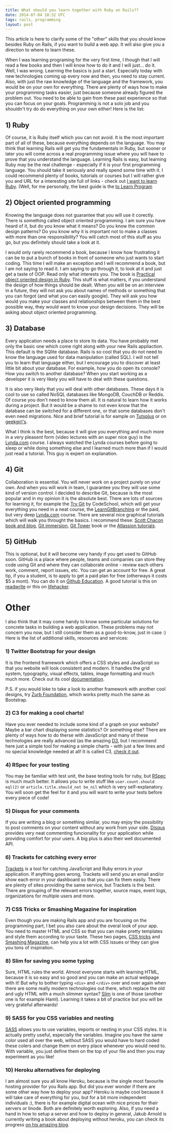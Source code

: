 ```yaml
---
title: What should you learn together with Ruby on Rails??
date: 2014-07-04 18:32 UTC
tags: rails, programming
layout: post
---
```


This article is here to clarify some of the "other" skills that you should know besides Ruby on Rails, if you want to build a web app. It will also give you a direction to where to learn these.

When I was learning programing for the very first time, I though that I will read a few books and then I will know how to do it and I will just... do it. Well, I was wrong. Learning the basics is just a start. Especially today with new technologies coming up every now and
then, you need to stay current. Also, with just the raw knowledge of the language and the framework, you would be on your own for everything.
There are plenty of ways how to make your programming tasks easier, just because someone already figured the problem out. You need to be able to
gain from these past experience so that you can focus on your goals. Programming is not a solo job and you shouldn't try do do everything on your own either!
Here is the list:


## 1) Ruby
Of course, it is Ruby itself which you can not avoid. It is the most important part of all of these, because everything depends on the language. You may think that learning Rails will get you the fundamentals in Ruby, but sooner or later you will come across a real programming
issue where you will have to prove that you understand the language. Learning Rails is easy, but learning Ruby may be the real challenge - especially if it is your first programming language. You should take it seriously and really spend some time with it.
I could recommend plenty of books, tutorials or courses but I will rather give you and URL for a interesting site full of links - check out [I want to learn Ruby](http://iwanttolearnruby.com/). (Well, for me personally, the best guide is the [to Learn Program](https://pine.fm/LearnToProgram/)


## 2) Object oriented programming
Knowing the language does not guarantee that you will use it corectly. There is something called object oriented programming. I am sure you
have heard of it, but do you know what it means? Do you know the common design patterns? Do you know why it is important not to make a classes with more than one responsibility? You will catch most of this stuff as you go, but you definitely should take a look at it.

I would only rarely recommend a book, because I know how frustrating it can be to put a bunch of books in front of someone who just wants to
start coding. This time I will make an exception and I will recommend a book, but I am not saying to read it. I am saying to go through it, to look at it and just get a taste of OOP. Read only what interests you. The book is [Practical object oriented design in Ruby](http://www.poodr.com/). This stuff is what matters, if you understand the design of how things should be dealt. When you will be on an interview in a future, they will not ask you about names of methods or something that you can forgot (and what you can easily google). They will ask you how would you make your classes and relationships between them in the best possible way, they would want
to know your design decisions. They will be asking about object oriented programming. 

## 3) Database
Every application needs a place to store its data. You have probably met only the basic one which come right along with your new Rails
appliaction. This default is the SQlite database. Rails is so cool that you do not need to know the language used for data manipulation (called SQL). I will not tell you to learn that language either, but I encourage you to discover at least little bit about your database. For example, how
you do open its console? How you switch to another database? When you start working as a developer it is very likely you will have to deal
with these questions.

It is also very likely that you will deal with other databases. These days it is cool to use so called NoSQL
databases like MongoDB, CouchDB or Reddis. Of course you don't need to know them all. It is natural to learn how it works during a project. But it would be a shame to not even know that the database can be switched for a different one, or that some databases don't even need migrations. Nice and brief tutorial is for eample on [Tutsplus](http://code.tutsplus.com/tutorials/relational-databases-for-dummies--net-30244)
or on [geekgirl's](http://geekgirls.com/2010/02/databasics-i-records-queries-keys-oh-my/).

What I think is the best, because it will give you everything and much more in a very pleasent form (video lectures with an super nice guy) is
the [Lynda.com](http://www.lynda.com/Programming-tutorials/Foundations-Programming-Databases/112585-2.html)
course. I always watched the Lynda courses before going to sleep or while doing something else and I learned much more than if I would just read
a tutorial. This guy is expert on explanation.

## 4) Git 
Collaboration is essential. You will never work on a project purely on your own. And when you will work in team, I guarantee you they will use
some kind of version control. I decided to describe Git, because is  the most popular and in my opinion it is the absolute best. There are
lots of sources for learning it, for example the [Try Git](https://try.github.io) by CodeSchool, which will get your everything you
need in a neat course, the [LearnGitBranching](http://pcottle.github.io/learnGitBranching/) or the paid, but very deep [Lynda.com](http://www.lynda.com/Git-tutorials/Git-Essential-Training/100222-2.html)
course. There are several nice graphical tutorials which will walk you
throught the basics. I recommend these: [Scott Chacon book and blog](http://git-scm.com/course/svn.html), [Git immersion](http://gitimmersion.com/lab_01.html), [Git Tower](http://www.git-tower.com/learn/ebook/command-line/introduction) book or
the [Atlassion tutorials](https://www.atlassian.com/git/tutorial/git-basics).


## 5) GitHub
This is optional, but it will become very handy if you get used to GitHub soon. GitHub is a place where people, teams and companies can
store they code using Git and where they can collaborate online - review each others work, comment, report issues, etc. You can get an account for free. A great tip, if you a student, is to apply to get a paid plan for free (otherways it costs $5 a mont).
You can do it on [Github Education](https://education.github.com/).
A good tutorial is this on [readwrite](http://readwrite.com/2013/09/30/understanding-github-a-journey-for-beginners-part-1#awesm=~oDT4IxuUTUUWn4)
or this on [lifehacker](http://lifehacker.com/5983680/how-the-heck-do-i-use-github).

# Other
I also think that it may come handy to know some particular solutions for concrete tasks in building a web application. These problems may not concern you now, but I still consider them as a good-to-know, just in case :) Here is the list of additional skills, resources and services:

### 1) Twitter Bootstrap for your design
It is the frontend framework which offers a CSS styles and JavaScript so that you website will look consistent and modern. It handles the grid system, typography, visual effects, tables, image formatting and much much more. Check out its cool [documentation](http://getbootstrap.com/).

P.S. if you would loke to take a look to another framework with another cool designs, try [Zurb Foundation](http://foundation.zurb.com/), which works pretty much the same as Bootstrap.

### 2) C3 for making a cool charts!
Have you ever needed to include some kind of a graph on your website? Maybe a bar chart displaying some statistics? Or something else? There are plenty of ways how to do therse with JavaScript and many of these technologies are really advanced (as the amazing [D3](http://d3js.org/), but I recommend here just a simple tool for making a simple charts - with just a few lines and no special knowledge needed at all! It is called C3, [check it out](http://c3js.org/).

### 4) RSpec for your testing
You may be familiar with test unit, the base testing tools for ruby, but [RSpec](http://www.rspec.com/) is much much better. It allows you to write stuff like `user.count.should eql(2)` or `article.title.should_not be_nil` which is very self-explanatory. You will soon get the feel for it and you will want to write your tests before every piece of code!

### 5) Disqus for your comments
If you are writing a blog or something similar, you may enjoy the possibility to post comments on your content without any work from your side. [Disqus](https://disqus.com/) provides very neat commenting funcionality for your application while providing comfort for your users. A big plus is also their well documented API.

### 6) Trackets for catching every error
[Trackets](https://trackets.com/) is a tool for catching JavaScript and Ruby errors in your application. If anything goes wrong, Trackets will send you an email and/or show each error in your dashboard so that you can fix them easily. There are plenty of sites providing the same service, but Trackets is the best. There are grouping of the relevant errors together, source maps, event logs, organizations for multiple users and more.

### 7) CSS Tricks or Smashing Magazine for inspiration
Even though you are making Rails app and you are focusing on the programming part, I bet you also care about the overal look of your app. You need to master HTML and CSS so that you can make pretty templates and style them according to your taste. These two pages, [CSS tricks](http://css-tricks.com/) and [Smashing Magazine](http://www.smashingmagazine.com/), can help you a lot with CSS issues or they can give you tons of inspiration.

### 8) Slim for saving you some typing
Sure, HTML rules the world. Almost everyone starts with learning HTML, because it is so easy and so good and you can make an actual webpage with it! But why to bother typing `<div>` and `</div>` over and over again when there are some really modern technologies out there, which replace the old and ugly HTML with a much slimmer syntax? [Slim](http://slim-lang.com/) is one of those (another one is for example Haml). Learning it takes a bit of practice but you will be very grateful afterwards!

### 9) SASS for you CSS variables and nesting
[SASS](http://sass-lang.com/) allows you to use variables, imports or nesting in your CSS styles. It is actually pretty useful, especially the variables. Imagine you have the same color used all over the web, without SASS you would have to hard coded these colers and change them on every place whenever you would need to. With variable, you just define them on the top of your file and then you may experiment as you like! 

### 10) Heroku alternatives for deploying
I am almost sure you all know Heroku, because is the single most favourite hosting provider for you Rails app. But did you ever wonder if there are some other way how to deploy your app? Heroku is maybe cool because it will take care of everything for you, but for a bit more independent individuals :), there is for example digital ocean with nice prices for their servers or linode. Both are definitely worth exploring. Also, if you need a hand in how to setup a server and how to deploy in general, Jakub Arnold is currently writing a book about deploying without heroku, you can check its progress [on his amazing blog](http://blog.jakubarnold.cz/).


